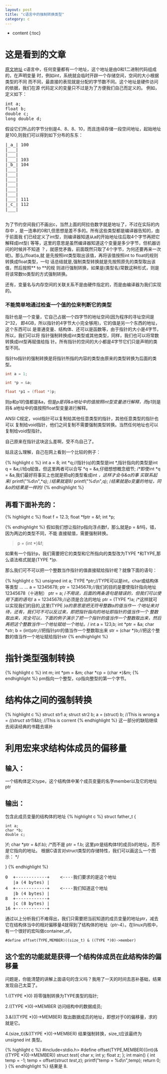 ```yaml
---
layout: post
title: "c语言中的强制转换类型"
category: c
---
```


* content
{:toc}

# 这是看到的文章

[原文地址](http://www.cnblogs.com/ArtsCrafts/p/C%E6%8C%87%E9%92%88.html)
c语言中，任何变量都有一个地址，这个地址是由0和1二进制代码组成的，在声明变量
时，例如<em>int</em>，系统就会临时开辟一个存储空间，空间的大小根据类型的不同
而不同，最直接的表现就是分配的字节数不同。这个地址是硬件访问的依据，我们在源
代码定义的变量只不过是为了方便我们自己而定义的。
例如，定义如下：
<pre>
int a;
float b;
double c;
long double d;
</pre>
假设它们所占的字节分别是4、8、8、10，而且连续存储一段空间地址，起始地址是100,则我们可以得到如下分布的东东：

<pre>
|_a_| 100
|___|
|___|
|___| 103
|_b_| 104
|___|
|___|
|___|
|___|
|___|
|___|
|___| 111
|_c_| 112
|___|

</pre>
为了节约空间我们不画出c，当然上面的阿拉伯数字就是地址了，不过在实际的内存中
，是一连串的0和1,但思想是差不多的。所有这些类型都是编译器告知的，由于前面我
们已经定义了int型，则编译器知道从a的开始地址往后取4个字节再把它解释成int型(
等等，这里的意思是虽然编译器知道这个变量是多少字节，但机器访问的时候并不知道
？，就感觉矛盾，前面既然只取了4个字节，为何还要再来一次呢)。那么(float)a,就
是先按照int类型取出该值，再将该值按照int to float的规则转换成float类型，一句
话总结就是,强制类型转换就是先按照原先的类型取出该值，然后按照** to **的规
则进行强制转换，如果是(类型名)常数这种形式，则是将该常数to类型的方式强制转换。

还有，变量名与内存空间的关联关系不是由硬件指定的，而是由编译器为我们实现的。

### 不能简单地通过检查一个值的位来判断它的类型

指针也是一个变量，它自己占据一个四字节的地址空间(因为程序的寻址空间是2^32，
即4GB，所以指针的4字节大小完全够用)，它的值是另一个东西的地址，这个东西可以
是普通变量、结构体、还可以是函数等，由于指针的大小是4字节，所以，我们可以将
指针强制转换成int类型或其他类型，同样，我们也可以将常数转换成int型再赋值给指
针。所有指针的空间的大小都是4字节它们只是声明的类型不同。

指针to指针的强制转换是将指针所指的内容的类型由原来的类型转换为后面的类型。

```c
int a = 1;

int *p = &a;

float *p1 = (float *)p;
```

则p和p1的值都是&a，但是*p是将&a地址中的值按照int型变量进行解释，而*p1则是将&
a地址中的值按照float型变量进行解释。

ANSI C规定，void指针可以复制给其他任意类型的指针，其他任意类型的指针也可以
复制给void指针，他们之间复制不需要强制类型转换。当然任何地址也可以复制给void型指针。

自己原来在指针这块这么差啊，受不鸟自己了。

姑且这么理解，自己在网上看到一个比较的例子：

{% highlight c %}
int a = 8;
int *q;//指针(q)的类型是int *,指针指向的类型是int
q = &a;//给q赋值，但这里两者可以合写 *q = &a,仔细想想概念细节;
/*即使int *q = &a,我们最好将事实上也就是把q的类型看成int *，这样才会与&a的事
  实联系起来*/
printf("%d\n",*q);
/*结果就是8*/
printf("%d\n",q);
/*结果就是a变量的地址，同&a的结果是一样的*/
{% endhighlight %}

## 再看下面补充的：

{% highlight c %}
float  f = 12.3;
float *fptr = &f;
int *p;

{% endhighlight %}
假如我们想让指针p指向浮点数f，那么就是p = &f吗，错，因为两边的类型不同，不能
直接赋值，需要强制转换。

>p = (int *)&f;

如果有一个指针p，我们需要把它的类型和它所指向的类型改为TYPE \*和TYPE,那么语法格式就是(TYPE \*)p.

那么我们可不可以把一个整数当作指针的值直接赋给指针呢？就像下面的语句：

{% highlight c %}
	unsigned int a;
	TYPE *ptr;//TYPE可以是int，char或结构体等类型
	...
	...
	a = 12345678;
	ptr = 12345678;//我们的目的是要使指针指向地址12345678（十进制）
	ptr = a;
	/*不用说，后面的两条语句是错误的，但我们可以使用下面的语句*/
	a = 12345678;//必须是合法的地址
	ptr = (TYPE *)a;
	/*这样就可以实现我们的目的,这里(TYPE *)a的意思是把无符号整数a的值当作一
个地址来对待，还有，我们可不可以反过来，即把指针指向的地址即指针的值当作一个
整数取出来，完全可以，下面的例子演示了把一个指针的值当作一个整数取出来，然后
再把这个整数当作一个地址赋给一个地址。*/
	int a = 123,b;
	int *ptr = &a;
	char *str;
	b = (int)ptr;//把指针ptr的值当作一个整数取出来
	str = (char *)b;//把这个整数的值当作一个地址赋给指针str
{% endhighlight %}

#  指针类型强制转换
{% highlight c %}
int m;
int *pm = &m;
char *cp = (char *)&m;
{% endhighlight %}
pm指向一个整型，cp指向整型的第一个字节。

# 结构体之间的强制转换
{% highlight c %}
struct str1 a;
struct str2 b;
a = (struct) b; //This is wrong
a = *((struct str1*)&b); //This is corrent
{% endhighlight %}
这一部分的缺陷继续去阅读经典的书籍去填补

# 利用宏来求结构体成员的偏移量

## 输入：

一个结构体定义type，这个结构体中某个成员变量的名字member以及它的地址ptr

## 输出：
包含此成员变量的结构体的地址
{% highlight c %}
struct father_t {

	int a;
	char *b;
	double c;
}f;
char *ptr = &(f.b);
/*而不是 ptr = f.b; 这里ptr是结构体f的成员b的地址，而不是它指向的地址。
根据C语言对struct类型的存储特性，我们可以画这么一个图示：
*/

}
{% endhighlight %}
<pre>
0  +------------+    <----我们要求的是这个地址
   |a (4 bytes) |
4  +------------+    <----我们知道这个地址
   |b (4 bytes) |
8  +------------+
   |c (8 bytes) |
16 +------------+
</pre>
通过以上分析我们不难得出，我们只需要把当前知道的成员变量的地址ptr，减去它在结构体当中的相对偏移量4就得到了结构体的地址（ptr-4）。在linux内核中，有一个很好的宏叫做container_of，

	#define offset(TYPE,MEMBER)((size_t) & ((TYPE *)0)->member)

## 这个宏的功能就是获得一个结构体成员在此结构体的偏移量
问题是，你能清楚的讲解上面语句的含义吗？我用了一天的时间去恶补基础，结果发现自己太菜了。

1.((TYPE \*)0) 将零强制转换为TYPE类型的指针;

2.((TYPE \*)0)->MEMBER 访问结构中的数据成员;

3.&(((TYPE \*)0)->MEMBER) 取出数据成员的地址，即想对于0的偏移量，求的就是它。

4.(size_t)(&((TYPE \*)0)->MEMBER) 结果强制转换，size_t应该最终为 unsigned int 类型。

{% highlight c %}
#include<stdio.h>
#define offset(TYPE,MEMBER)((int)(&((TYPE *)0)->MEMBER))
struct _test_{
	char x;
	int y;
        float z;
};
int main()
{
	int temp = -1;
	temp = offset(struct _test_,z);
	printf("temp = %d\n",temp);
	return 0;
}
{% endhighlight %}
结果是 8.
